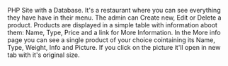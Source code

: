 PHP Site with a Database.
It's a restaurant where you can see everything they have have in their menu.
The admin can Create new, Edit or Delete a product.
Products are displayed in a simple table with information aboot them: Name, Type, Price and a link for More Information.
In the More info page you can see a single product of your choice cointaining its Name, Type, Weight, Info and Picture. If you click on the picture it'll open in new tab with it's original size. 
